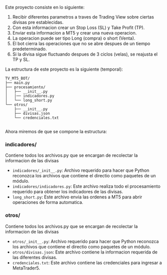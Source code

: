 Este proyecto consiste en lo siguiente:

1. Recibir diferentes parametros a traves de Trading View sobre ciertas divisas pre establecidas.
2. Con esta informacion crear un Stop Loss (SL) y Take Profit (TP).
3. Enviar esta informacion a MT5 y crear una nueva operacion.
4. La operacion puede ser tipo Long (compra) o short (Venta).
5. El bot cierra las operaciones que no se abre despues de un tiempo predeterminado.
6. Si la divisa sigue fluctuando despues de 3 ciclos (velas), se reajusta el TP y SL.


La estructura de este proyecto es la siguiente (temporal):

```console
TV_MT5_BOT/
├── main.py
├── procesamiento/
│   ├── __init__.py
│   |── indicadores.py
│   └── long_short.py
└── otros/
    ├── __init__.py
    ├── divisas.json
    └── credenciales.txt
    
```

Ahora miremos de que se compone la estructura:

### indicadores/

Contiene todos los archivos.py que se encargan de recolectar la informacion de las divisas

- `indicadores/_init__.py`: Archivo requerido para hacer que Python reconozca los archivos que contiene el directio como paquetes de un módulo.
- `indicadores/indicadores.py`: Este archivo realiza todo el procesamiento requerido para obtener los indicadores de las divisas.
- `long_short.py`: Este archivo envia las ordenes a MT5 para abrir operaciones de forma automatica.

### otros/

Contiene todos los archivos.py que se encargan de recolectar la informacion de las divisas

- `otros/_init__.py`: Archivo requerido para hacer que Python reconozca los archivos que contiene el directio como paquetes de un módulo.
- `otros/divisas.json`: Este archivo contiene la informacion requerida de las diferentes divisas.
- `credenciales.txt`: Este archivo contiene las credenciales para ingresar a MetaTrader5.